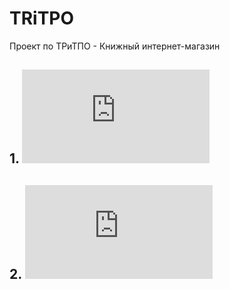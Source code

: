# TRiTPO

Проект по ТРиТПО - Книжный интернет-магазин

## 1. ![Требования](https://github.com/kpkq/TRiTPO/blob/main/docs/requirements.md)

## 2. ![Проектирование системы](https://github.com/kpkq/TRiTPO/blob/main/docs/system_design.md)

